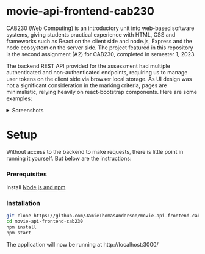 # movie-api-frontend-cab230
CAB230 (Web Computing) is an introductory unit into web-based software systems, giving students practical experience with HTML, CSS and frameworks such as React on the client side and node.js, Express and the node ecosystem on the server side. The project featured in this repository is the second assignment (A2) for CAB230, completed in semester 1, 2023.

The backend REST API provided for the assessment had multiple authenticated and non-authenticated endpoints, requiring us to manage user tokens on the client side via browser local storage. As UI design was not a significant consideration in the marking criteria, pages are minimalistic, relying heavily on react-bootstrap components. Here are some examples:
<details>
  
  <summary>Screenshots</summary>
  /search
  
  ![image](https://github.com/JamieThomasAnderson/movie-api-frontend-cab230/assets/96888832/20aa5b33-c38c-4233-a87d-0c2b111a3402)

  /movie?imdbID=imdbID

  ![image](https://github.com/JamieThomasAnderson/movie-api-frontend-cab230/assets/96888832/9e597cda-0632-4897-849c-e4c728557d47)

  /actor?actorID=actorID
  
  ![image](https://github.com/JamieThomasAnderson/movie-api-frontend-cab230/assets/96888832/73619365-d6ab-481b-bd1a-d15f05cc578d)

</details>

# Setup

Without access to the backend to make requests, there is little point in running it yourself. But below are the instructions:

### Prerequisites

Install [Node.js and npm](https://nodejs.org/en/download/)

### Installation  

```sh
git clone https://github.com/JamieThomasAnderson/movie-api-frontend-cab230.git
cd movie-api-frontend-cab230
npm install
npm start
```
The application will now be running at http://localhost:3000/
